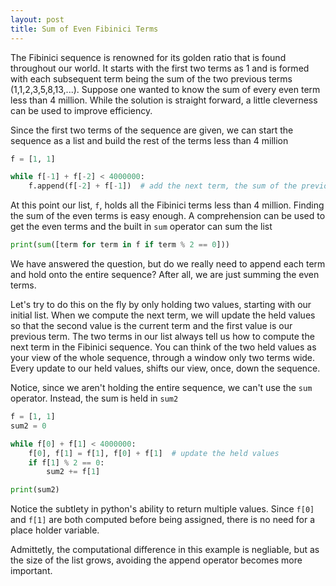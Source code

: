 ```yaml
---
layout: post
title: Sum of Even Fibinici Terms
---
```


The Fibinici sequence is renowned for its golden ratio that is found throughout our world. It starts with the first two terms as 1 and is formed with each subsequent term being the sum of the two previous terms (1,1,2,3,5,8,13,...). Suppose one wanted to know the sum of every even term less than 4 million. While the solution is straight forward, a little cleverness can be used to improve efficiency. 


Since the first two terms of the sequence are given, we can start the sequence as a list and build the rest of the terms less than 4 million
```python
f = [1, 1]

while f[-1] + f[-2] < 4000000:
    f.append(f[-2] + f[-1])  # add the next term, the sum of the previous two terms
```
At this point our list, `f`, holds all the Fibinici terms less than 4 million. Finding the sum of the even terms is easy enough. A comprehension can be used to get the even terms and the built in `sum` operator can sum the list
```python
print(sum([term for term in f if term % 2 == 0]))
```
We have answered the question, but do we really need to append each term and hold onto the entire sequence? After all, we are just summing the even terms. 

Let's try to do this on the fly by only holding two values, starting with our initial list. When we compute the next term, we will update the held values so that the second value is the current term and the first value is our previous term. The two terms in our list always tell us how to compute the next term in the Fibinici sequence. You can think of the two held values as your view of the whole sequence, through a window only two terms wide. Every update to our held values, shifts our view, once, down the sequence.

Notice, since we aren't holding the entire sequence, we can't use the `sum` operator. Instead, the sum is held in `sum2`

```python
f = [1, 1]
sum2 = 0

while f[0] + f[1] < 4000000:
    f[0], f[1] = f[1], f[0] + f[1]  # update the held values
    if f[1] % 2 == 0:
        sum2 += f[1]

print(sum2)
```
Notice the subtlety in python's ability to return multiple values. Since `f[0]` and `f[1]` are both computed before being assigned, there is no need for a place holder variable. 

Admittetly, the computational difference in this example is negliable, but as the size of the list grows, avoiding the append operator becomes more important.
